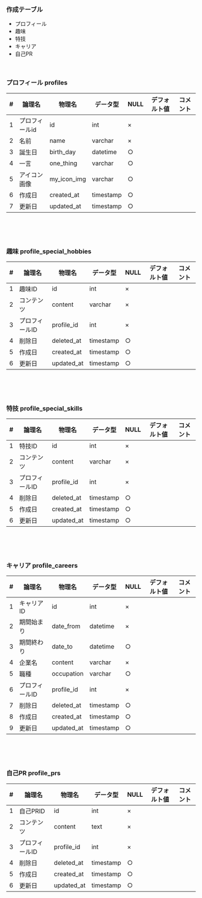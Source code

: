 ### 作成テーブル

- プロフィール
- 趣味
- 特技
- キャリア
- 自己PR

<br>

### プロフィール profiles

|  #  |  論理名  |  物理名  |  データ型  |  NULL  |  デフォルト値  |  コメント | 
| ---- | ---- | ---- | ---- | ---- | ---- | ---- | 
|  1  | プロフィールid   |  id  |  int  |  ×  |    |    | 
|  2  |  名前  |  name |  varchar  |  ×  |    |    | 
|  3  |  誕生日  |  birth_day  |  datetime  |  ○  |    |    | 
|  4  |  一言  |  one_thing  |  varchar  |  ○  |    |    | 
|  5  |  アイコン画像  |  my_icon_img  |  varchar  |  ○  |    |    | 
|  6  |  作成日  |  created_at  |  timestamp  |  ○  |    |    | 
|  7  |  更新日  |  updated_at  |  timestamp  |  ○  |    |    | 

<br>
<br>
<br>

### 趣味 profile_special_hobbies

|  #  |  論理名  |  物理名  |  データ型  |  NULL  |  デフォルト値  |  コメント | 
| ---- | ---- | ---- | ---- | ---- | ---- | ---- | 
|  1  |  趣味ID  |  id |  int  |  ×  |    |    | 
|  2  |  コンテンツ  |  content  |  varchar  |  ×  |    |    | 
|  3  |  プロフィールID  |  profile_id  |  int  |  ×  |    |    | 
|  4  |  削除日  |  deleted_at  |  timestamp  |  ○  |    |    | 
|  5  |  作成日  |  created_at  |  timestamp  |  ○  |    |    | 
|  6  |  更新日  |  updated_at  |  timestamp  |  ○  |    |    | 

<br>
<br>
<br>

### 特技 profile_special_skills

|  #  |  論理名  |  物理名  |  データ型  |  NULL  |  デフォルト値  |  コメント | 
| ---- | ---- | ---- | ---- | ---- | ---- | ---- | 
|  1  |  特技ID  |  id  |  int  |  ×  |    |   | 
|  2  |  コンテンツ  |  content  |  varchar  | × |    |    | 
|  3  |  プロフィールID  |  profile_id  |  int  |  ×  |    |    | 
|  4  |  削除日  |  deleted_at  |  timestamp  |  ○  |    |    | 
|  5  |  作成日  |  created_at  |  timestamp  |  ○  |    |    | 
|  6  |  更新日  |  updated_at  |  timestamp  |  ○  |    |    | 
<br>
<br>
<br>

### キャリア profile_careers

|  #  |  論理名  |  物理名  |  データ型  |  NULL  |  デフォルト値  |  コメント | 
| ---- | ---- | ---- | ---- | ---- | ---- | ---- | 
|  1  |  キャリアID  |  id  |  int  |  ×  |    |   | 
|  2  |  期間始まり  |  date_from  |  datetime  | × |    |    | 
|  3  |  期間終わり  |  date_to  |  datetime  |  ○  |    |    | 
|  4  |  企業名  |  content  |  varchar  |  ×  |    |    | 
|  5  |  職種  |  occupation  |  varchar  |  ○  |    |    | 
|  6  |  プロフィールID  |  profile_id  |  int  |  ×  |    |    | 
|  7  |  削除日  |  deleted_at  |  timestamp  |  ○  |    |    | 
|  8  |  作成日  |  created_at  |  timestamp  |  ○  |    |    | 
|  9  |  更新日  |  updated_at  |  timestamp  |  ○  |    |    | 

<br>
<br>
<br>

### 自己PR profile_prs

|  #  |  論理名  |  物理名  |  データ型  |  NULL  |  デフォルト値  |  コメント | 
| ---- | ---- | ---- | ---- | ---- | ---- | ---- | 
|  1  |  自己PRID  |  id  |  int  |  ×  |    |    | 
|  2  |  コンテンツ  |  content  |  text  |  ×  |    |    | 
|  3  |  プロフィールID  |  profile_id  |  int  |  ×  |    |    | 
|  4  |  削除日  |  deleted_at  |  timestamp  |  ○  |    |    | 
|  5  |  作成日  |  created_at  |  timestamp  |  ○  |    |    | 
|  6  |  更新日  |  updated_at  |  timestamp  |  ○  |    |    | 

<br>
<br>
<br>
